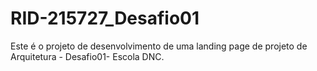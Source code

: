 # RID-215727_Desafio01
Este é o projeto de desenvolvimento de uma landing page de projeto de Arquitetura - Desafio01- Escola DNC.
